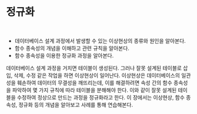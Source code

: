 # 정규화
<br/>

- 데이터베이스 설계 과정에서 발생할 수 있는 이상현상의 종류와 원인을 알아본다.
- 함수 종속성의 개념을 이해하고 관련 규칙을 알아본다.
- 함수 종속성을 이용한 정규화 과정을 알아본다.

데이터베이스 설계 과정을 거치면 테이블이 생성된다. 그러나 잘못 설계된 테이블로 삽입, 삭제, 수정 같은 작업을 하면 이상현상이 일어난다.
이상현상은 데이터베이스의 일관성을 훼손하여 데이터의 무결성을 깨뜨리는데, 이를 해결하려면 속성 간의 함수 종속성을 파악하여 몇 가지 규칙에 따라 테이블을 분해해야 한다.
이와 같이 잘못 설계된 테이블을 수정하여 정상으로 만드는 과정을 정규화라고 한다. 이 장에서는 이상현상, 함수 종속성, 정규화 등의 개념을 알아보고 사례를 통해 연습해본다.